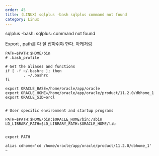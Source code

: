 ```yaml
---   
order: 45   
title: (LINUX) sqlplus -bash sqlplus command not found   
category: Linux   
---   
```

   
sqlplus -bash: sqlplus: command not found   
   
   
Export , path를 다 잘 잡아줘야 한다. 아래처럼   
```   
PATH=$PATH:$HOME/bin   
# .bash_profile   
   
# Get the aliases and functions   
if [ -f ~/.bashrc ]; then   
        . ~/.bashrc   
fi   
   
export ORACLE_BASE=/home/oracle/app/oracle   
export ORACLE_HOME=/home/oracle/app/oracle/product/11.2.0/dbhome_1   
export ORACLE_SID=orcl   
   
   
# User specific environment and startup programs   
   
PATH=$PATH:$HOME/bin:$ORACLE_HOME/bin:/sbin   
LD_LIBRARY_PATH=$LD_LIBRARY_PATH:$ORACLE_HOME/lib   
   
   
export PATH   
   
alias cdhome='cd /home/oracle/app/oracle/product/11.2.0/dbhome_1'   
~   
   
```